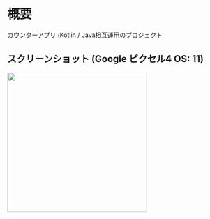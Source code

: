 # 概要
カウンターアプリ (Kotlin / Java相互運用のプロジェクト

## スクリーンショット (Google ピクセル4 OS: 11)
<img src="https://user-images.githubusercontent.com/16476224/167291323-af6fa8ed-6b65-485c-80da-971f1c9a2b05.gif" width=320 />
